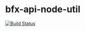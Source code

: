 # bfx-api-node-util

[![Build Status](https://travis-ci.org/bitfinexcom/bfx-api-node-util.svg?branch=master)](https://travis-ci.org/bitfinexcom/bfx-api-node-util)
